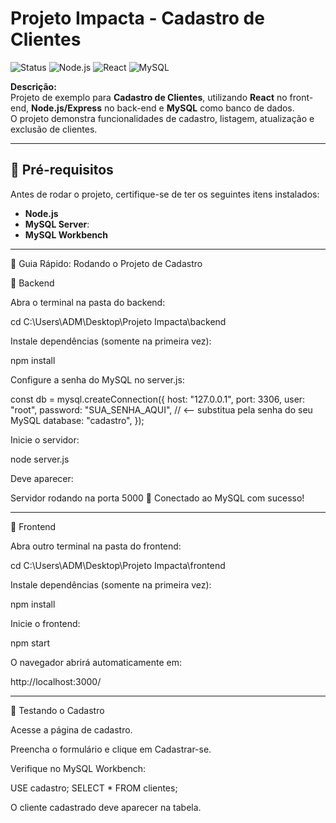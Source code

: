 #  Projeto Impacta - Cadastro de Clientes

![Status](https://img.shields.io/badge/status-em%20desenvolvimento-yellow)
![Node.js](https://img.shields.io/badge/Back--end-Node.js-brightgreen)
![React](https://img.shields.io/badge/Front--end-React-blue)
![MySQL](https://img.shields.io/badge/Banco-MySQL-orange)

**Descrição:**  
Projeto de exemplo para **Cadastro de Clientes**, utilizando **React** no front-end, **Node.js/Express** no back-end e **MySQL** como banco de dados.  
O projeto demonstra funcionalidades de cadastro, listagem, atualização e exclusão de clientes.

---

## 🔧 Pré-requisitos

Antes de rodar o projeto, certifique-se de ter os seguintes itens instalados:

- **Node.js**
- **MySQL Server**: 
- **MySQL Workbench**
---

🚀 Guia Rápido: Rodando o Projeto de Cadastro

🔹 Backend

Abra o terminal na pasta do backend:

cd C:\Users\ADM\Desktop\Projeto Impacta\backend


Instale dependências (somente na primeira vez):

npm install


Configure a senha do MySQL no server.js:

const db = mysql.createConnection({
  host: "127.0.0.1",
  port: 3306,
  user: "root",
  password: "SUA_SENHA_AQUI", // <-- substitua pela senha do seu MySQL
  database: "cadastro",
});


Inicie o servidor:

node server.js


Deve aparecer:

Servidor rodando na porta 5000 🚀
Conectado ao MySQL com sucesso!

---

🔹 Frontend

Abra outro terminal na pasta do frontend:

cd C:\Users\ADM\Desktop\Projeto Impacta\frontend


Instale dependências (somente na primeira vez):

npm install


Inicie o frontend:

npm start


O navegador abrirá automaticamente em:

http://localhost:3000/

---

🔹 Testando o Cadastro

Acesse a página de cadastro.

Preencha o formulário e clique em Cadastrar-se.

Verifique no MySQL Workbench:

USE cadastro;
SELECT * FROM clientes;


O cliente cadastrado deve aparecer na tabela.

